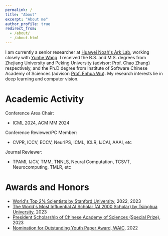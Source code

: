 ```yaml
---
permalink: /
title: "About"
excerpt: "About me"
author_profile: true
redirect_from: 
  - /about/
  - /about.html
---
```


I am currently a senior researcher at [Huawei Noah's Ark Lab](https://noahlab.com.hk/#/home), working closely with [Yunhe Wang](https://www.wangyunhe.site/). I received the B.S. and M.S. degrees from Zhejiang University and Peking University (advisor: [Prof. Chao Zhang](https://www.cis.pku.edu.cn/info/1084/1272.htm)) respectively, and
the Ph.D degree from Institute of Software Chinese Academy of Sciences (advisor: [Prof. Enhua Wu](https://www.fst.um.edu.mo/personal/ehwu/)). My research interests lie in deep learning and computer vision.

Academic Activity
======
Conference Area Chair:
- ICML 2024, ACM MM 2024

Conference Reviewer/PC Member:
- CVPR, ICCV, ECCV, NeurIPS, ICML, ICLR, IJCAI, AAAI, etc

Journal Reviewer:
- TPAMI, IJCV, TMM, TNNLS, Neural Computation, TCSVT, Neurocomputing, TMLR, etc

Awards and Honors
======
- [World's Top 2% Scientists by Stanford University](https://elsevier.digitalcommonsdata.com/datasets/btchxktzyw/6), 2022, 2023
- [The World's Most Influential AI Scholar (AI 2000 Scholar) by Tsinghua University](https://www.aminer.cn/ai2000), 2023
- [President Scholarship of Chinese Academy of Sciences (Special Prize)](http://www.is.cas.cn/xwdt2016/rdxw2016/202309/t20230908_6876763.html), 2023
- [Nomination for Outstanding Youth Paper Award, WAIC](https://mp.weixin.qq.com/s/z5QDa98pJdT433Dj4EH8IQ), 2022
